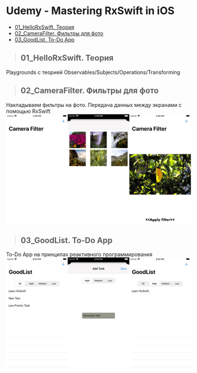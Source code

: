 Udemy - Mastering RxSwift in iOS
=========================

+ [01_HelloRxSwift. Теория](#01_HelloRxSwift)
+ [02_CameraFilter. Фильтры для фото](#02_CameraFilter)
+ [03_GoodList. To-Do App](#03_GoodList)

>## <a name="01_HelloRxSwift"></a> 01_HelloRxSwift. Теория
Playgrounds с теорией Observables/Subjects/Operations/Transforming

>## <a name="02_CameraFilter"></a> 02_CameraFilter. Фильтры для фото
Накладываем фильтры на фото. Передача данных между экранами с помощью RxSwift
![Альтернативный текст](https://github.com/MikhailDM/Udemy_Mastering-RxSwift/blob/master/_Screenshots/02_CameraFilter/All.jpg)

>## <a name="03_GoodList"></a> 03_GoodList. To-Do App
To-Do App на принципах реактивного программирования
![Альтернативный текст](https://github.com/MikhailDM/Udemy_Mastering-RxSwift/blob/master/_Screenshots/03_GoodList/All.jpg)
